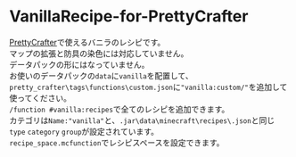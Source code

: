 # VanillaRecipe-for-PrettyCrafter
[PrettyCrafter](https://github.com/Ai-Akaishi/PrettyCrafter)で使えるバニラのレシピです。  
マップの拡張と防具の染色には対応していません。  
データパックの形にはなっていません。  
お使いのデータパックの`data`に`vanilla`を配置して、  
`pretty_crafter\tags\functions\custom.json`に`"vanilla:custom/"`を追加して使ってください。  
`/function #vanilla:recipes`で全てのレシピを追加できます。  
カテゴリは`Name:"vanilla"`と、`.jar\data\minecraft\recipes\.json`と同じ`type` `category` `group`が設定されています。  
`recipe_space.mcfunction`でレシピスペースを設定できます。
